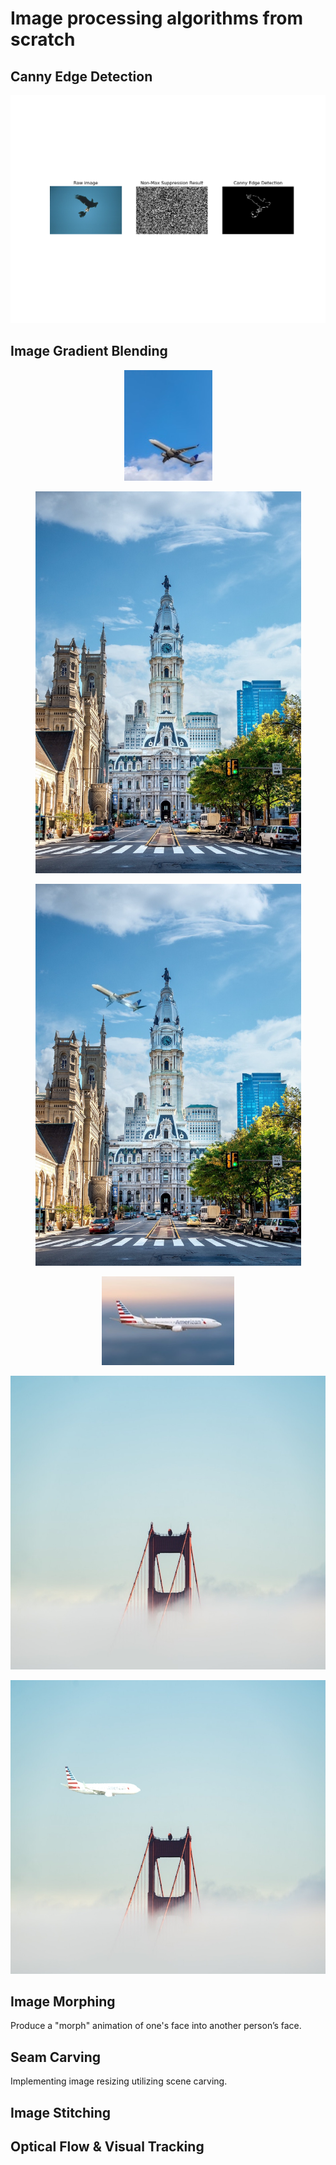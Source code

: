 # Image processing algorithms from scratch

## Canny Edge Detection
![](Canny_edge_detection/edge_detection_output/135069_edge.png)

## Image Gradient Blending
<p align="center">
<img src="Image_gradient_blending/2_source.jpg" width="141" height="177">
</p>
<p align="center">
<img src="Image_gradient_blending/2_background.jpg" width="425" height="611">
</p>
<p align="center">
<img src="Image_gradient_blending/output/2_Blend.jpg" width="425" height="611">
</p>

<p align="center">
<img src="Image_gradient_blending/3_source.jpg" width="212" height="142">
</p>
<p align="center">
<img src="Image_gradient_blending/3_background.jpg" width="708" height="470">
</p>
<p align="center">
<img src="Image_gradient_blending/output/3_Blend.jpg" width="708" height="470">
</p>

## Image Morphing
Produce a "morph" animation of one's face into another person’s face.

## Seam Carving
Implementing image resizing utilizing scene carving.

## Image Stitching

## Optical Flow & Visual Tracking
